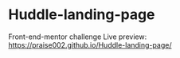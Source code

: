 # Huddle-landing-page
Front-end-mentor challenge
Live preview: https://praise002.github.io/Huddle-landing-page/
